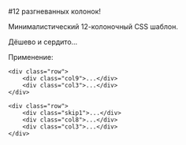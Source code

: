 #12 разгневанных колонок!

Минималистический 12-колоночный CSS шаблон.

Дёшево и сердито...

Применение:

	<div class="row">
		<div class="col9">...</div>
		<div class="col3">...</div>
	</div>

	<div class="row">
		<div class="skip1">...</div>
		<div class="col8">...</div>
		<div class="col3">...</div>
	</div>
